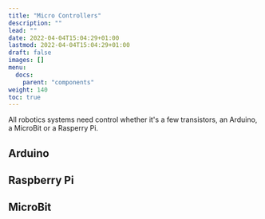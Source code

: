 ```yaml
---
title: "Micro Controllers"
description: ""
lead: ""
date: 2022-04-04T15:04:29+01:00
lastmod: 2022-04-04T15:04:29+01:00
draft: false
images: []
menu:
  docs:
    parent: "components"
weight: 140
toc: true
---
```


All robotics systems need control whether it's a few transistors, an Arduino, a MicroBit or a Rasperry Pi.

## Arduino

## Raspberry Pi

## MicroBit